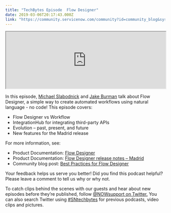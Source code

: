 ```yaml
---
title: "TechBytes Episode  Flow Designer"
date: 2019-03-06T20:17:43.000Z
link: "https://community.servicenow.com/community?id=community_blog&sys_id=a19f1419dbc8f788d58ea345ca96196c"
---
```

<p><iframe src="https://omny.fm/shows/servicenow-techbytes/episode-47-flow-designer/embed?style&#61;cover" width="100%" height="180"></iframe></p>
<p>In this episode, <a href="https://community.servicenow.com/community?id&#61;community_user_profile&amp;user&#61;0f91562ddb981fc09c9ffb651f9619ac" target="_blank" rel="noopener noreferrer nofollow">Michael Slabodnick</a> and <a href="https://community.servicenow.com/community?id&#61;community_user_profile&amp;user&#61;f67ece69dbd41fc09c9ffb651f96198b" target="_blank" rel="noopener noreferrer nofollow">Jake Burman</a> talk about Flow Designer, a simple way to create automated workflows using natural language - no code! This episode covers:</p>
<ul><li>Flow Designer vs Workflow</li><li>IntegrationHub for integrating third-party APIs</li><li>Evolution – past, present, and future</li><li>New features for the Madrid release</li></ul>
<p>For more information, see:</p>
<ul><li>Product Documentation: <a href="https://docs.servicenow.com/bundle/madrid-servicenow-platform/page/administer/flow-designer/concept/flow-designer.html" target="_blank" rel="noopener noreferrer nofollow">Flow Designer</a></li><li>Product Documentation: <a href="https://docs.servicenow.com/bundle/madrid-release-notes/page/release-notes/now-platform-capabilities/flow-designer-rn.html" target="_blank" rel="noopener noreferrer nofollow">Flow Designer release notes – Madrid</a></li><li>Community blog post: <a href="https://community.servicenow.com/community?id&#61;community_blog&amp;sys_id&#61;09becbf3db589b403882fb651f961986" target="_blank" rel="noopener noreferrer nofollow">Best Practices for Flow Designer</a></li></ul>
<p>Your feedback helps us serve you better! Did you find this podcast helpful? Please leave a comment to tell us why or why not.</p>
<p>To catch clips behind the scenes with our guests and hear about new episodes before they’re published, follow <a href="https://twitter.com/NOWsupport" target="_blank" rel="noopener noreferrer nofollow">&#64;NOWsupport on Twitter.</a> You can also search Twitter using <a href="https://twitter.com/search?f&#61;tweets&amp;vertical&#61;default&amp;q&#61;%23sntechbytes&amp;src&#61;typd" target="_blank" rel="noopener noreferrer nofollow">#SNtechbytes</a> for previous podcasts, video clips and pictures.</p>